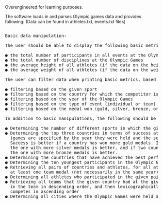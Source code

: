 Overengineered for learning purposes.


The software loads in and parses Olympic games data and provides following:
(Data can be found in athletes.txt, events.txt files)

<pre>

Basic data manipulation:

The user should be able to display the following basic metrics:

● the total number of participants in all events at the Olympic Games
● the total number of disciplines at the Olympic Games
● the average height of all athletes (if the data on the height of the athlete is available)
● the average weight of all athletes (if the data on the weight of the athlete is available)

The user can filter data when printing basic metrics, based on one or more of the following criteria:

● filtering based on the given sport
● filtering based on the country for which the competitor is competing
● filtering based on the year of the Olympic Games
● filtering based on the type of event (individual or team)
● filtering based on the medal won (gold, silver, bronze, or no medal)

In addition to basic manipulations, the following should be provided:

● Determining the number of different sports in which the given country has won at least one medal
● Determining the top three countries in terms of success at the given Olympic Games
  (games are specified by the year they were held and the season they were held in).
  Success is better if a country has won more gold medals. If two countries have the same number of gold medals,
  the one with more silver medals is better, and if two countries have the same number of silver medals,
  the one with more bronze medals is better.
● Determining the countries that have achieved the best performance in at least one Olympic Games
● Determining the ten youngest participants in the Olympic Games who won a medal in their first participation
● Retrieving all pairs of countries and athletes, for all athletes who have won at least one individual medal and
  at least one team medal (not necessarily in the same year)
● Determining all athletes who participated in the given pair of Olympic Games
● Retrieving all teams that the given country had at the given Games, sorted first by the number of athletes
  in the team in descending order, and then lexicographically by the name of the discipline in which the team
  competes in ascending order
● Determining all cities where the Olympic Games were held at least once.

</pre>
